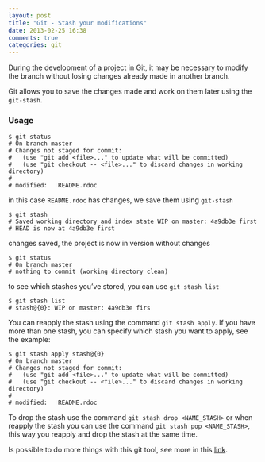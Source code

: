 ```yaml
---
layout: post
title: "Git - Stash your modifications"
date: 2013-02-25 16:38
comments: true
categories: git
---
```


During the development of a project in Git, it may be necessary to modify the branch without losing changes already made in another branch.

Git allows you to save the changes made and work on them later using the `git-stash`.

### Usage

    $ git status
    # On branch master
    # Changes not staged for commit:
    #   (use "git add <file>..." to update what will be committed)
    #   (use "git checkout -- <file>..." to discard changes in working directory)
    #
    # modified:   README.rdoc

in this case `README.rdoc` has changes, we save them using `git-stash`

    $ git stash
    # Saved working directory and index state WIP on master: 4a9db3e first
    # HEAD is now at 4a9db3e first

changes saved, the project is now in version without changes

    $ git status
    # On branch master
    # nothing to commit (working directory clean)

to see which stashes you’ve stored, you can use `git stash list`

    $ git stash list
    # stash@{0}: WIP on master: 4a9db3e firs

You can reapply the stash using the command `git stash apply`. If you have more than one stash, you can specify which stash you want to apply, see the example:

    $ git stash apply stash@{0}
    # On branch master
    # Changes not staged for commit:
    #   (use "git add <file>..." to update what will be committed)
    #   (use "git checkout -- <file>..." to discard changes in working directory)
    #
    # modified:   README.rdoc

To drop the stash use the command `git stash drop <NAME_STASH>` or when reapply the stash you can use the command `git stash pop <NAME_STASH>`, this way you reapply and drop the stash at the same time.

Is possible to do more things with this git tool, see more in this [link](http://git-scm.com/book/en/Git-Tools-Stashing#Creating-a-Branch-from-a-Stash).
